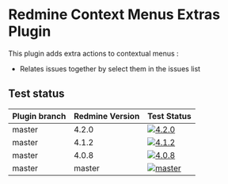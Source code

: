 Redmine Context Menus Extras Plugin
======================

This plugin adds extra actions to contextual menus :

- Relates issues together by select them in the issues list

## Test status

|Plugin branch| Redmine Version   | Test Status      |
|-------------|-------------------|------------------|
|master       | 4.2.0             | [![4.2.0][1]][5] |  
|master       | 4.1.2             | [![4.1.2][2]][5] |  
|master       | 4.0.8             | [![4.0.8][3]][5] |
|master       | master            | [![master][4]][5]|

[1]: https://github.com/nanego/redmine_context_menus_extras/actions/workflows/4_2_0.yml/badge.svg
[2]: https://github.com/nanego/redmine_context_menus_extras/actions/workflows/4_1_2.yml/badge.svg
[3]: https://github.com/nanego/redmine_context_menus_extras/actions/workflows/4_0_8.yml/badge.svg
[4]: https://github.com/nanego/redmine_context_menus_extras/actions/workflows/master.yml/badge.svg
[5]: https://github.com/nanego/redmine_context_menus_extras/actions
